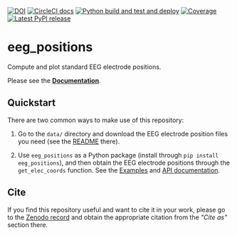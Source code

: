 [![DOI](https://zenodo.org/badge/136149692.svg)](https://zenodo.org/badge/latestdoi/136149692)
[![CircleCI docs](https://circleci.com/gh/sappelhoff/eeg_positions/tree/main.svg?style=shield)](https://circleci.com/gh/sappelhoff/eeg_positions/tree/main)
[![Python build and test and deploy](https://github.com/sappelhoff/eeg_positions/workflows/Python%20build%20and%20test%20and%20deploy/badge.svg)](https://github.com/sappelhoff/eeg_positions/actions?query=workflow%3A%22Python+build+and+test+and+deploy%22)
[![Coverage](https://codecov.io/gh/sappelhoff/eeg_positions/branch/main/graph/badge.svg)](https://codecov.io/gh/sappelhoff/eeg_positions)
[![Latest PyPI release](https://img.shields.io/pypi/v/eeg_positions.svg)](https://pypi.org/project/eeg_positions/)


# eeg_positions

Compute and plot standard EEG electrode positions.

Please see the [**Documentation**](https://stefanappelhoff.com/eeg_positions/).

## Quickstart

There are two common ways to make use of this repository:

1. Go to the `data/` directory and download the EEG electrode position files you need
   (see the [README](https://github.com/sappelhoff/eeg_positions/tree/main/data) there).

1. Use `eeg_positions` as a Python package (install through `pip install eeg_positions`),
   and then obtain the EEG electrode positions through the `get_elec_coords` function.
   See the [Examples](https://stefanappelhoff.com/eeg_positions/auto_examples/index.html)
   and [API documentation](https://stefanappelhoff.com/eeg_positions/api.html).

## Cite

If you find this repository useful and want to cite it in your work, please go
to the [Zenodo record](https://doi.org/10.5281/zenodo.3718568) and obtain the
appropriate citation from the *"Cite as"* section there.
